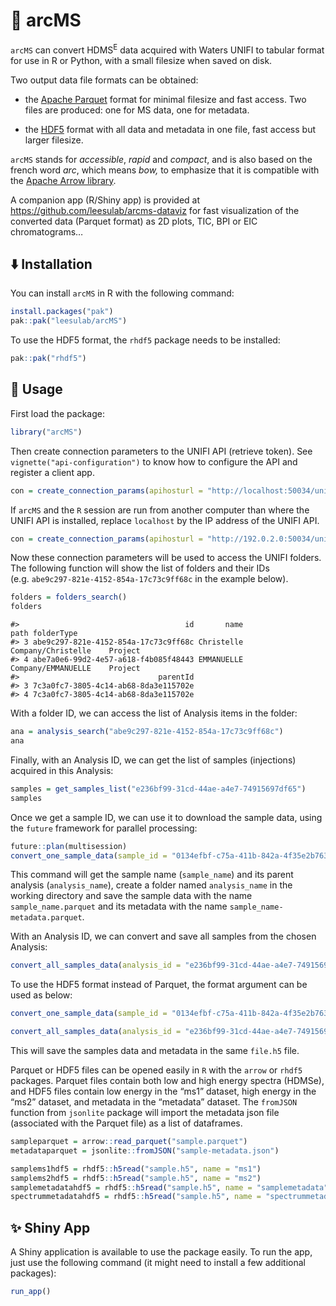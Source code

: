 
# 🏹 arcMS

<!-- badges: start -->
<!-- badges: end -->

`arcMS` can convert HDMS<sup>E</sup> data acquired with Waters UNIFI to
tabular format for use in R or Python, with a small filesize when saved
on disk.

Two output data file formats can be obtained:

- the [Apache Parquet](https://parquet.apache.org/) format for minimal
  filesize and fast access. Two files are produced: one for MS data, one
  for metadata.

- the [HDF5](https://www.hdfgroup.org/solutions/hdf5/) format with all
  data and metadata in one file, fast access but larger filesize.

`arcMS` stands for *accessible*, *rapid* and *compact*, and is also
based on the french word *arc*, which means *bow,* to emphasize that it
is compatible with the [Apache Arrow
library](https://arrow.apache.org/).

A companion app (R/Shiny app) is provided at
<https://github.com/leesulab/arcms-dataviz> for fast visualization of
the converted data (Parquet format) as 2D plots, TIC, BPI or EIC
chromatograms…

## :arrow_down: Installation

You can install `arcMS` in R with the following command:

``` r
install.packages("pak")
pak::pak("leesulab/arcMS") 
```

To use the HDF5 format, the `rhdf5` package needs to be installed:

``` r
pak::pak("rhdf5")
```

## 🚀 Usage

First load the package:

``` r
library("arcMS")
```

Then create connection parameters to the UNIFI API (retrieve token). See
`vignette("api-configuration")` to know how to configure the API and
register a client app.

``` r
con = create_connection_params(apihosturl = "http://localhost:50034/unifi/v1", identityurl = "http://localhost:50333/identity/connect/token")
```

If `arcMS` and the `R` session are run from another computer than where
the UNIFI API is installed, replace `localhost` by the IP address of the
UNIFI API.

``` r
con = create_connection_params(apihosturl = "http://192.0.2.0:50034/unifi/v1", identityurl = "http://192.0.2.0:50333/identity/connect/token")
```

Now these connection parameters will be used to access the UNIFI
folders. The following function will show the list of folders and their
IDs (e.g. `abe9c297-821e-4152-854a-17c73c9ff68c` in the example below).

``` r
folders = folders_search()
folders
```

    #>                                     id       name               path folderType
    #> 3 abe9c297-821e-4152-854a-17c73c9ff68c Christelle Company/Christelle    Project
    #> 4 abe7a0e6-99d2-4e57-a618-f4b085f48443 EMMANUELLE Company/EMMANUELLE    Project
    #>                               parentId
    #> 3 7c3a0fc7-3805-4c14-ab68-8da3e115702e
    #> 4 7c3a0fc7-3805-4c14-ab68-8da3e115702e

With a folder ID, we can access the list of Analysis items in the
folder:

``` r
ana = analysis_search("abe9c297-821e-4152-854a-17c73c9ff68c")
ana
```

Finally, with an Analysis ID, we can get the list of samples
(injections) acquired in this Analysis:

``` r
samples = get_samples_list("e236bf99-31cd-44ae-a4e7-74915697df65")
samples
```

Once we get a sample ID, we can use it to download the sample data,
using the `future` framework for parallel processing:

``` r
future::plan(multisession)
convert_one_sample_data(sample_id = "0134efbf-c75a-411b-842a-4f35e2b76347")
```

This command will get the sample name (`sample_name`) and its parent
analysis (`analysis_name`), create a folder named `analysis_name` in the
working directory and save the sample data with the name
`sample_name.parquet` and its metadata with the name
`sample_name-metadata.parquet`.

With an Analysis ID, we can convert and save all samples from the chosen
Analysis:

``` r
convert_all_samples_data(analysis_id = "e236bf99-31cd-44ae-a4e7-74915697df65")
```

To use the HDF5 format instead of Parquet, the format argument can be
used as below:

``` r
convert_one_sample_data(sample_id = "0134efbf-c75a-411b-842a-4f35e2b76347", format = "hdf5")

convert_all_samples_data(analysis_id = "e236bf99-31cd-44ae-a4e7-74915697df65", format = "hdf5")
```

This will save the samples data and metadata in the same `file.h5` file.

Parquet or HDF5 files can be opened easily in `R` with the `arrow` or
`rhdf5` packages. Parquet files contain both low and high energy spectra
(HDMSe), and HDF5 files contain low energy in the “ms1” dataset, high
energy in the “ms2” dataset, and metadata in the “metadata” dataset. The
`fromJSON` function from `jsonlite` package will import the metadata
json file (associated with the Parquet file) as a list of dataframes.

``` r
sampleparquet = arrow::read_parquet("sample.parquet")
metadataparquet = jsonlite::fromJSON("sample-metadata.json")

samplems1hdf5 = rhdf5::h5read("sample.h5", name = "ms1")
samplems2hdf5 = rhdf5::h5read("sample.h5", name = "ms2")
samplemetadatahdf5 = rhdf5::h5read("sample.h5", name = "samplemetadata")
spectrummetadatahdf5 = rhdf5::h5read("sample.h5", name = "spectrummetadata")
```

## ✨ Shiny App

A Shiny application is available to use the package easily. To run the
app, just use the following command (it might need to install a few
additional packages):

``` r
run_app()
```
